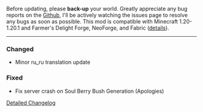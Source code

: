 Before updating, please **back-up** your world. Greatly appreciate any bug reports on the 
[Github](https://github.com/ChefMooon/frights-delight/issues), I'll be 
actively watching the issues page to resolve any bugs as soon as possible.
This mod is compatible with Minecraft 1.20-1.20.1 and Farmer's Delight Forge,
NeoForge, and Fabric 
([details](https://github.com/ChefMooon/frights-delight/wiki#compatible-versions)).

***

### Changed

- Minor ru_ru translation update

### Fixed

- Fix server crash on Soul Berry Bush Generation (Apologies)

[Detailed Changelog](https://github.com/ChefMooon/frights-delight/wiki/Detailed-Changelog)